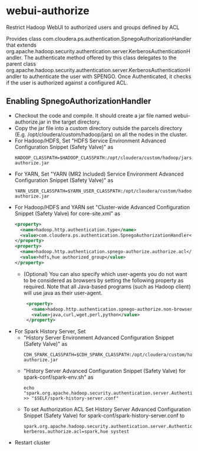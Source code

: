 # webui-authorize
Restrict Hadoop WebUI to authorized users and groups defined by ACL

Provides class com.cloudera.ps.authentication.SpnegoAuthorizationHandler that extends org.apache.hadoop.security.authentication.server.KerberosAuthenticationHandler. The authenticate method offered by this class delegates to the parent class org.apache.hadoop.security.authentication.server.KerberosAuthenticationHandler to authenticate the user with SPENGO. Once Authenticated, it checks if the user is authorized against a configured ACL.

## Enabling SpnegoAuthorizationHandler
* Checkout the code and compile. It should create a jar file named webui-authorize.jar in the target directory.
* Copy the jar file into a custom directory outside the parcels directory (E.g. /opt/cloudera/custom/hadoop/jars) on all the nodes in the cluster.
* For Hadoop/HDFS, Set "HDFS Service Environment Advanced Configuration Snippet (Safety Valve)" as 
  ```
  HADOOP_CLASSPATH=$HADOOP_CLASSPATH:/opt/cloudera/custom/hadoop/jars/webui-authorize.jar
  ```
* For YARN, Set "YARN (MR2 Included) Service Environment Advanced Configuration Snippet (Safety Valve)" as 
  ```
  YARN_USER_CLASSPATH=$YARN_USER_CLASSPATH:/opt/cloudera/custom/hadoop/jars/webui-authorize.jar
  ```
* For Hadoop/HDFS and YARN set "Cluster-wide Advanced Configuration Snippet (Safety Valve) for core-site.xml" as
  ```xml
  <property>
    <name>hadoop.http.authentication.type</name>
    <value>com.cloudera.ps.authentication.SpnegoAuthorizationHandler</value>
  </property>
  <property>
    <name>hadoop.http.authentication.spnego-authorize.authorize.acl</name>
    <value>hdfs,hue authorized_group</value>
  </property>
  ```    
  * (Optional) You can also specify which user-agents you do not want to be considered as browsers by setting the following property as required. Note that all Java-based programs (such as Hadoop client) will use java as their user-agent.
    ```xml
     <property>
       <name>hadoop.http.authentication.spnego-authorize.non-browser.user-agents</name>
       <value>java,curl,wget,perl,python</value>
     </property>
    ```
* For Spark History Server, Set 
  * "History Server Environment Advanced Configuration Snippet (Safety Valve)" as
    ```
    CDH_SPARK_CLASSPATH=$CDH_SPARK_CLASSPATH:/opt/cloudera/custom/hadoop/jars/webui-authorize.jar
    ```
  * "History Server Advanced Configuration Snippet (Safety Valve) for spark-conf/spark-env.sh" as
    ```
    echo "spark.org.apache.hadoop.security.authentication.server.AuthenticationFilter.param.type=com.cloudera.ps.authentication.SpnegoAuthorizationHandler" >> "$SELF/spark-history-server.conf"
    ```
  * To set Authorization ACL Set History Server Advanced Configuration Snippet (Safety Valve) for spark-conf/spark-history-server.conf to
    ```
    spark.org.apache.hadoop.security.authentication.server.AuthenticationFilter.param.alt-kerberos.authorize.acl=spark,hue systest
    ```
* Restart cluster